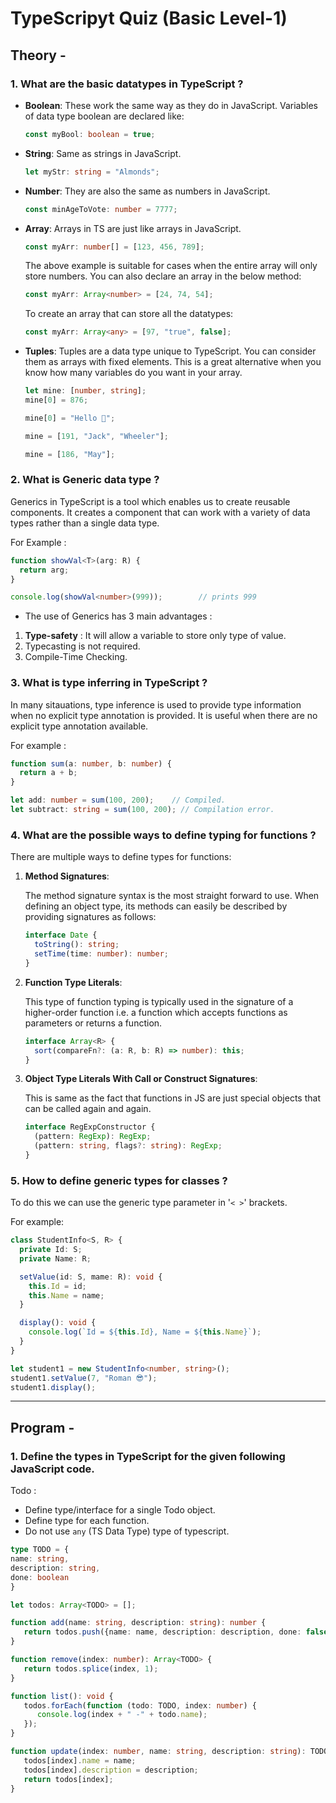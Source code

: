 # TypeScripyt Quiz (Basic Level-1) 

## Theory -

### 1. What are the basic datatypes in TypeScript ?

   - **Boolean**: These work the same way as they do in JavaScript. Variables of data type boolean are declared like:

     ```ts
     const myBool: boolean = true;
     ```

   - **String**: Same as strings in JavaScript.

     ```ts
     let myStr: string = "Almonds";
     ```

   - **Number**: They are also the same as numbers in JavaScript.
     ```ts
     const minAgeToVote: number = 7777;
     ```
   - **Array**: Arrays in TS are just like arrays in JavaScript.
     ```ts
     const myArr: number[] = [123, 456, 789];
     ```
     The above example is suitable for cases when the entire array will only store numbers.
     You can also declare an array in the below method:
     ```ts
     const myArr: Array<number> = [24, 74, 54];
     ```
     To create an array that can store all the datatypes:
     ```ts
     const myArr: Array<any> = [97, "true", false];
     ```
   - **Tuples**: Tuples are a data type unique to TypeScript. You can consider them as arrays with fixed elements. This is a great alternative when you know how many variables do you want in your array.

     ```ts
     let mine: [number, string];
     mine[0] = 876;           

     mine[0] = "Hello 🙂";       

     mine = [191, "Jack", "Wheeler"];        

     mine = [186, "May"];          
     ```

### 2. What is Generic data type ?

   Generics in TypeScript is a tool which enables us to create reusable components. It creates a component that can work with a variety of data types rather than a single data type.
   
   For Example :

   ```ts
   function showVal<T>(arg: R) {
     return arg;
   }

   console.log(showVal<number>(999));        // prints 999
   ```

   * The use of Generics has 3 main advantages :

   1. **Type-safety** : It will allow a variable to store only type of value.
   2. Typecasting is not required.
   3. Compile-Time Checking.

### 3. What is type inferring in TypeScript ?

   In many sitauations, type inference is used to provide type information when no explicit type annotation is provided. It is useful when there are no explicit type annotation available.

   For example :

   ```ts
   function sum(a: number, b: number) {
     return a + b;
   }

   let add: number = sum(100, 200);    // Compiled.
   let subtract: string = sum(100, 200); // Compilation error.
   ```
   
### 4. What are the possible ways to define typing for functions ?

   There are multiple ways to define types for functions:

   1. **Method Signatures**:

      The method signature syntax is the most straight forward to use. When defining an object type, its methods can easily be described by providing signatures as follows:

      ```ts
      interface Date {
        toString(): string;
        setTime(time: number): number;
      }
      ```

   2. **Function Type Literals**:

      This type of function typing is typically used in the signature of a higher-order function i.e. a function which accepts functions as parameters or returns a function.

      ```ts
      interface Array<R> {
        sort(compareFn?: (a: R, b: R) => number): this;
      }
      ```

   3. **Object Type Literals With Call or Construct Signatures**:

      This is same as the fact that functions in JS are just special objects that can be called again and again.

      ```ts
      interface RegExpConstructor {
        (pattern: RegExp): RegExp;
        (pattern: string, flags?: string): RegExp;
      }
      ```
### 5. How to define generic types for classes ?

   To do this we can use the generic type parameter in '`< >`' brackets.

   For example:

   ```ts
   class StudentInfo<S, R> {
     private Id: S;
     private Name: R;

     setValue(id: S, mame: R): void {
       this.Id = id;
       this.Name = name;
     }

     display(): void {
       console.log(`Id = ${this.Id}, Name = ${this.Name}`);
     }
   }

   let student1 = new StudentInfo<number, string>();
   student1.setValue(7, "Roman 😎");
   student1.display();
   ```
 
 <hr>

## Program -

### 1. Define the types in TypeScript for the given following JavaScript code.

 Todo :

   - Define type/interface for a single Todo object.
   - Define type for each function.
   - Do not use `any` (TS Data Type) type of typescript.

   
```ts
type TODO = {
name: string,
description: string,
done: boolean
}

let todos: Array<TODO> = [];

function add(name: string, description: string): number {
   return todos.push({name: name, description: description, done: false});
}

function remove(index: number): Array<TODO> {
   return todos.splice(index, 1);
}

function list(): void {
   todos.forEach(function (todo: TODO, index: number) {
      console.log(index + " -" + todo.name);
   });
}

function update(index: number, name: string, description: string): TODO {
   todos[index].name = name;
   todos[index].description = description;
   return todos[index];
}
```

   
